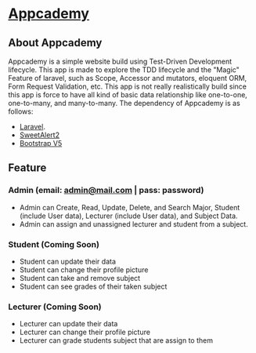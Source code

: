 # [Appcademy](http://appcademy.my.id/login)

## About Appcademy

<p>Appcademy is a simple website build using Test-Driven Development lifecycle. This app is made to explore the TDD lifecycle and the "Magic" Feature of laravel, such as Scope, Accessor and mutators, eloquent ORM, Form Request Validation, etc. This app is not really realistically build since this app is force to have all kind of basic data relationship like one-to-one, one-to-many, and many-to-many. The dependency of Appcademy is as follows:</p>

- [Laravel](https://laravel.com).
- [SweetAlert2](https://sweetalert2.github.io/)
- [Bootstrap V5](https://getbootstrap.com/docs/5.0/getting-started/introduction/)
 
## Feature
### Admin (email: admin@mail.com | pass: password)
- Admin can Create, Read, Update, Delete, and Search Major, Student (include User data), Lecturer (include User data), and Subject Data.
- Admin can assign and unassigned lecturer and student from a subject.

### Student (Coming Soon)
- Student can update their data
- Student can change their profile picture
- Student can take and remove subject
- Student can see grades of their taken subject

### Lecturer (Coming Soon)
- Lecturer can update their data
- Lecturer can change their profile picture
- Lecturer can grade students subject that are assign to them


